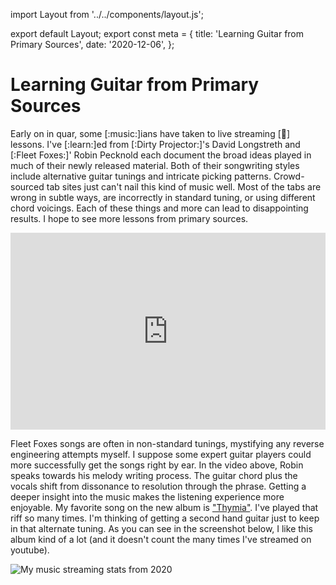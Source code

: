 import Layout from '../../components/layout.js';

export default Layout;
export const meta = {
title: 'Learning Guitar from Primary Sources',
date: '2020-12-06',
};

# Learning Guitar from Primary Sources

Early on in quar, some [:music:]ians have taken to live streaming [:guitar:] lessons. I've
[:learn:]ed from [:Dirty Projector:]'s David Longstreth and [:Fleet Foxes:]' Robin Pecknold each document the broad ideas played in much of their newly released material. Both of their
songwriting styles include alternative guitar tunings and intricate picking patterns.
Crowd-sourced tab sites just can't nail this kind of music well. Most of the tabs are wrong in
subtle ways, are incorrectly in standard tuning, or using different chord voicings. Each of these
things and more can lead to disappointing results. I hope to see more lessons from primary sources.

<iframe width="100%" height="315" src="https://www.youtube.com/embed/KOxzMHLYD8U" frameborder="0" allowfullscreen />

I remember learning ["Temecula Sunrise"](https://youtu.be/8z5nFNIIsoI) by Dirty Projectors in
high school. It felt challenging and satisfying to practice. On their newest collection of EPs the
song ["Overlord"](https://youtu.be/LzHGYtIqLig) is a standout track. The tune is not too complex,
but has some odd chords (ex. Ebmaj7 in an alternative voicing) and has a capo on 1.

<iframe width="100%" height="315" src="https://www.youtube.com/embed/rScNXbAulIE?start=565" frameborder="0" allowfullscreen></iframe>

Fleet Foxes songs are often in non-standard tunings, mystifying any reverse engineering attempts
myself. I suppose some expert guitar players could more successfully get the songs right by ear.
In the video above, Robin speaks towards his melody writing process. The guitar chord plus the
vocals shift from dissonance to resolution through the phrase. Getting a deeper insight into the
music makes the listening experience more enjoyable. My favorite song on the new album is
["Thymia"](https://www.youtube.com/watch?v=MB5YfyrRHNM&ab_channel=FleetFoxes). I've played that
riff so many times. I'm thinking of getting a second hand guitar just to keep in that alternate
tuning. As you can see in the screenshot below, I like this album kind of a lot (and it doesn't
count the many times I've streamed on youtube).

<img alt="My music streaming stats from 2020" src="/images/apple-music-replay-2020.png" />
